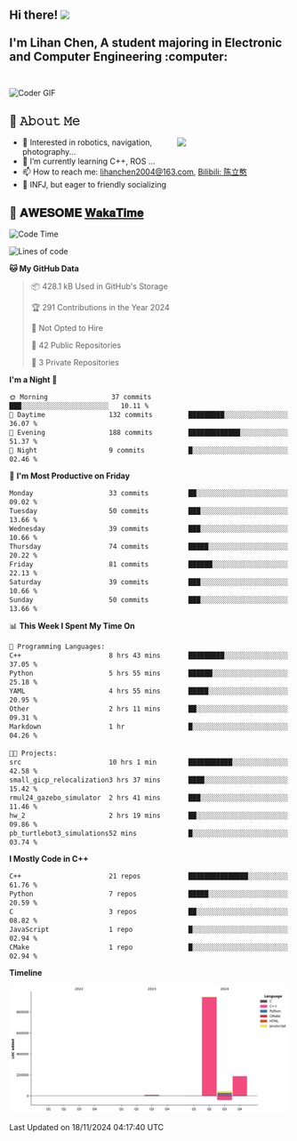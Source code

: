 <h2 align="left">
 <abc>
  <br>Hi there! <img src="https://user-images.githubusercontent.com/42378118/110234147-e3259600-7f4e-11eb-95be-0c4047144dea.gif" width="30"><br>
  <br> I'm Lihan Chen, A student majoring in Electronic and Computer Engineering :computer:<br>
  <br>
 </abc>
</h2>

<img align="center" src="https://media.giphy.com/media/SWoSkN6DxTszqIKEqv/giphy.gif" alt="Coder GIF" width="500">

## :book: 𝙰𝚋𝚘𝚞𝚝 𝙼𝚎

<img align="right" width="40%" src="https://github-readme-stats.vercel.app/api?username=LihanChen2004&show_icons=true&icon_color=CE1D2D&text_color=718096&bg_color=ffffff&hide_title=true" />

- 🌟 Interested in robotics, navigation, photography...
- 🌱 I’m currently learning C++, ROS ... 
- 📫 How to reach me: lihanchen2004@163.com, [Bilibili: 陈立憨](https://space.bilibili.com/170786212)
- 👯 INFJ, but eager to friendly socializing

## 📜 𝐀𝐖𝐄𝐒𝐎𝐌𝐄 [𝐖𝐚𝐤𝐚𝐓𝐢𝐦𝐞](https://github.com/anmol098/waka-readme-stats)

<!--START_SECTION:waka-->
![Code Time](http://img.shields.io/badge/Code%20Time-380%20hrs%208%20mins-blue)

![Lines of code](https://img.shields.io/badge/From%20Hello%20World%20I%27ve%20Written-1.2%20million%20lines%20of%20code-blue)

**🐱 My GitHub Data** 

> 📦 428.1 kB Used in GitHub's Storage 
 > 
> 🏆 291 Contributions in the Year 2024
 > 
> 🚫 Not Opted to Hire
 > 
> 📜 42 Public Repositories 
 > 
> 🔑 3 Private Repositories 
 > 
**I'm a Night 🦉** 

```text
🌞 Morning                37 commits          ███░░░░░░░░░░░░░░░░░░░░░░   10.11 % 
🌆 Daytime                132 commits         █████████░░░░░░░░░░░░░░░░   36.07 % 
🌃 Evening                188 commits         █████████████░░░░░░░░░░░░   51.37 % 
🌙 Night                  9 commits           █░░░░░░░░░░░░░░░░░░░░░░░░   02.46 % 
```
📅 **I'm Most Productive on Friday** 

```text
Monday                   33 commits          ██░░░░░░░░░░░░░░░░░░░░░░░   09.02 % 
Tuesday                  50 commits          ███░░░░░░░░░░░░░░░░░░░░░░   13.66 % 
Wednesday                39 commits          ███░░░░░░░░░░░░░░░░░░░░░░   10.66 % 
Thursday                 74 commits          █████░░░░░░░░░░░░░░░░░░░░   20.22 % 
Friday                   81 commits          ██████░░░░░░░░░░░░░░░░░░░   22.13 % 
Saturday                 39 commits          ███░░░░░░░░░░░░░░░░░░░░░░   10.66 % 
Sunday                   50 commits          ███░░░░░░░░░░░░░░░░░░░░░░   13.66 % 
```


📊 **This Week I Spent My Time On** 

```text
💬 Programming Languages: 
C++                      8 hrs 43 mins       █████████░░░░░░░░░░░░░░░░   37.05 % 
Python                   5 hrs 55 mins       ██████░░░░░░░░░░░░░░░░░░░   25.18 % 
YAML                     4 hrs 55 mins       █████░░░░░░░░░░░░░░░░░░░░   20.95 % 
Other                    2 hrs 11 mins       ██░░░░░░░░░░░░░░░░░░░░░░░   09.31 % 
Markdown                 1 hr                █░░░░░░░░░░░░░░░░░░░░░░░░   04.26 % 

🐱‍💻 Projects: 
src                      10 hrs 1 min        ███████████░░░░░░░░░░░░░░   42.58 % 
small_gicp_relocalization3 hrs 37 mins       ████░░░░░░░░░░░░░░░░░░░░░   15.42 % 
rmul24_gazebo_simulator  2 hrs 41 mins       ███░░░░░░░░░░░░░░░░░░░░░░   11.46 % 
hw_2                     2 hrs 19 mins       ██░░░░░░░░░░░░░░░░░░░░░░░   09.86 % 
pb_turtlebot3_simulations52 mins             █░░░░░░░░░░░░░░░░░░░░░░░░   03.74 % 
```

**I Mostly Code in C++** 

```text
C++                      21 repos            ███████████████░░░░░░░░░░   61.76 % 
Python                   7 repos             █████░░░░░░░░░░░░░░░░░░░░   20.59 % 
C                        3 repos             ██░░░░░░░░░░░░░░░░░░░░░░░   08.82 % 
JavaScript               1 repo              █░░░░░░░░░░░░░░░░░░░░░░░░   02.94 % 
CMake                    1 repo              █░░░░░░░░░░░░░░░░░░░░░░░░   02.94 % 
```



**Timeline**

![Lines of Code chart](https://raw.githubusercontent.com/LihanChen2004/LihanChen2004/main/assets/bar_graph.png)


 Last Updated on 18/11/2024 04:17:40 UTC
<!--END_SECTION:waka-->

<!--
**LihanChen2004/LihanChen2004** is a ✨ _special_ ✨ repository because its `README.md` (this file) appears on your GitHub profile.

Here are some ideas to get you started:

- 🔭 I’m currently working on ...
- 🌱 I’m currently learning ...
- 👯 I’m looking to collaborate on ...
- 🤔 I’m looking for help with ...
- 💬 Ask me about ...
- 📫 How to reach me: ...
- 😄 Pronouns: ...
- ⚡ Fun fact: ...
-->
